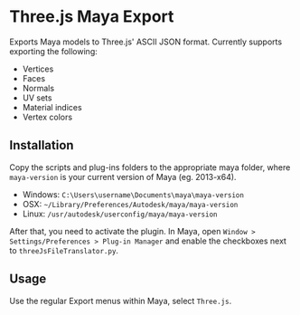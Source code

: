 # Three.js Maya Export

Exports Maya models to Three.js' ASCII JSON format.  Currently supports exporting the following:

- Vertices
- Faces
- Normals
- UV sets
- Material indices
- Vertex colors

## Installation

Copy the scripts and plug-ins folders to the appropriate maya folder, where `maya-version` is your current version of Maya (eg. 2013-x64).

- Windows: `C:\Users\username\Documents\maya\maya-version`
- OSX: `~/Library/Preferences/Autodesk/maya/maya-version`
- Linux: `/usr/autodesk/userconfig/maya/maya-version`

After that, you need to activate the plugin.  In Maya, open `Window > Settings/Preferences > Plug-in Manager` and enable the checkboxes next to `threeJsFileTranslator.py`.

## Usage

Use the regular Export menus within Maya, select `Three.js`.